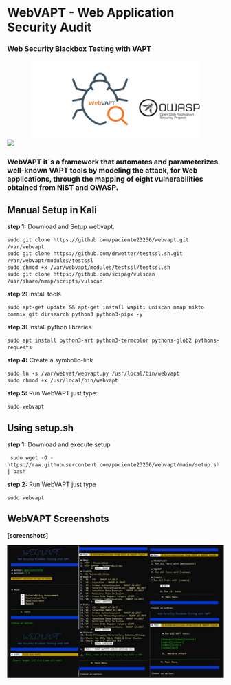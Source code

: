 # WebVAPT - Web Application Security Audit
###  Web Security Blackbox Testing with VAPT

<center><img src="https://raw.githubusercontent.com/paciente23256/webvapt/main/images/logo.png">
</center>

<a target="_blank" href="https://en.wikipedia.org/wiki/Python_(programming_language)">
<img src="https://img.shields.io/static/v1?label=python&message=3.10%20|%203.11&color=informational&logo=python"/>
</a>
<p></p>

### WebVAPT it´s a framework that automates and parameterizes well-known VAPT tools by modeling the attack, for Web applications, through the mapping of eight vulnerabilities obtained from NIST and OWASP.

     
## Manual Setup in Kali 

**step 1:** Download and Setup webvapt. 

    sudo git clone https://github.com/paciente23256/webvapt.git /var/webvapt
    sudo git clone https://github.com/drwetter/testssl.sh.git /var/webvapt/modules/testssl
    sudo chmod +x /var/webvapt/modules/testssl/testssl.sh
    sudo git clone https://github.com/scipag/vulscan /usr/share/nmap/scripts/vulscan
        
**step 2:** Install tools

    sudo apt-get update && apt-get install wapiti uniscan nmap nikto commix git dirsearch python3 python3-pipx -y
    
   
**step 3:**  Install python libraries.

    sudo apt install python3-art python3-termcolor pythons-glob2 pythons-requests

**step 4:** Create a symbolic-link
    
    sudo ln -s /var/webvat/webvapt.py /usr/local/bin/webvapt
    sudo chmod +x /usr/local/bin/webvapt
    
**step 5:** Run WebVAPT
    just type:
    
    sudo webvapt
    

## Using setup.sh

**step 1:** Download and execute setup

     sudo wget -O - https://raw.githubusercontent.com/paciente23256/webvapt/main/setup.sh | bash
     
**step 2:** Run WebVAPT
     just type

    sudo webvapt


## WebVAPT Screenshots
**[screenshots]**
<center><img src="https://raw.githubusercontent.com/paciente23256/webvapt/main/images/webvapt_screenshot.png">
</center>


